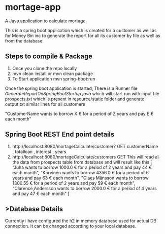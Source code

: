 # mortage-app
A Java application to calculate mortage

This is a spring boot application which is created for a customer as well as for Money Bin inc to generate the report for all its customer by file as well as 
from the database.

<h2>Steps to compile & Package </h2>
<ol>
  <li>Once you clone the repo locally</li>
  <li>mvn clean install or mvn clean package</li>
  <li>To Start application mvn spring-boot:run </li>
</ol>

Once the spring boot application is started, 
There is a Runner file <i>GenerateReportOnSpringBootStartup.java</i> which will start run with input file prospects.txt which is present in resource/static folder and generate output.txt similar lines for all customers

"CustomerName wants to borrow X € for a period of Z years and pay E € each month"



<h2>Spring Boot REST End point details</h2>

<ol>
  <li>
http://localhost:8080/mortageCalculate/customer?            GET          customerName , totalloan , interest , years
  </li>
  <li>
    http://localhost:8080/mortageCalculate/customers         GET   
    This will read all the data from prospects table from database and will result like this
    [
    "Juha wants to borrow 1000.0 € for a period of 2 years and pay 44 € each month",
    "Karvinen wants to borrow 4356.0 € for a period of 6 years and pay 63 € each month",
    "Claes Månsson wants to borrow 1300.55 € for a period of 2 years and pay 59 € each month",
    "Clarencé,Andersson wants to borrow 2000.0 € for a period of 4 years and pay 47 € each month"
]
  </li>
  </ol>
 
 <h2>>Database Details </h2>
 Currently i have configured the h2 in memory database used for actual DB connection. It can be changed according to your local database.
